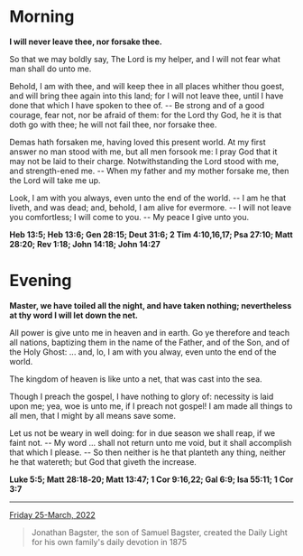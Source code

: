 # Morning

**I will never leave thee, nor forsake thee.**
 
So that we may boldly say, The Lord is my helper, and I will not fear what man shall do unto me.
 
Behold, I am with thee, and will keep thee in all places whither thou goest, and will bring thee again into this land; for I will not leave thee, until I have done that which I have spoken to thee of. -- Be strong and of a good courage, fear not, nor be afraid of them: for the Lord thy God, he it is that doth go with thee; he will not fail thee, nor forsake thee.
 
Demas hath forsaken me, having loved this present world. At my first answer no man stood with me, but all men forsook me: I pray God that it may not be laid to their charge. Notwithstanding the Lord stood with me, and strength-ened me. -- When my father and my mother forsake me, then the Lord will take me up.
 
Look, I am with you always, even unto the end of the world. -- I am he that liveth, and was dead; and, behold, I am alive for evermore. -- I will not leave you comfortless; I will come to you. -- My peace I give unto you.  

**Heb 13:5; Heb 13:6; Gen 28:15; Deut 31:6; 2 Tim 4:10,16,17; Psa 27:10; Matt 28:20; Rev 1:18; John 14:18; John 14:27**

# Evening

**Master, we have toiled all the night, and have taken nothing; nevertheless at thy word I will let down the net.**
 
All power is give unto me in heaven and in earth. Go ye therefore and teach all nations, baptizing them in the name of the Father, and of the Son, and of the Holy Ghost: ... and, lo, I am with you alway, even unto the end of the world.
 
The kingdom of heaven is like unto a net, that was cast into the sea.
 
Though I preach the gospel, I have nothing to glory of: necessity is laid upon me; yea, woe is unto me, if I preach not gospel! I am made all things to all men, that I might by all means save some.
 
Let us not be weary in well doing: for in due season we shall reap, if we faint not. -- My word ... shall not return unto me void, but it shall accomplish that which I please. -- So then neither is he that planteth any thing, neither he that watereth; but God that giveth the increase.  

**Luke 5:5; Matt 28:18‑20; Matt 13:47; 1 Cor 9:16,22; Gal 6:9; Isa 55:11; 1 Cor 3:7**

---

[Friday 25-March, 2022](https://t.me/s/daily_light)

> Jonathan Bagster, the son of Samuel Bagster, created the Daily Light for his own family's daily devotion in 1875

